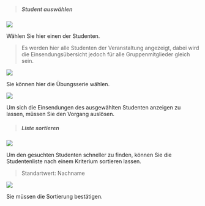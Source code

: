 
> ##### Student auswählen #####

![](selectC.png)

Wählen Sie hier einen der Studenten.

> Es werden hier alle Studenten der Veranstaltung angezeigt, dabei wird die Einsendungsübersicht jedoch für alle Gruppenmitglieder gleich sein.

![](selectE.png)

Sie können hier die Übungsserie wählen.

![](selectB.png)

Um sich die Einsendungen des ausgewählten Studenten anzeigen zu lassen, müssen Sie den Vorgang auslösen.

> ##### Liste sortieren #####

![](selectD.png)

Um den gesuchten Studenten schneller zu finden, können Sie die Studentenliste nach einem Kriterium sortieren lassen.

> Standartwert: Nachname

![](selectA.png)

Sie müssen die Sortierung bestätigen.